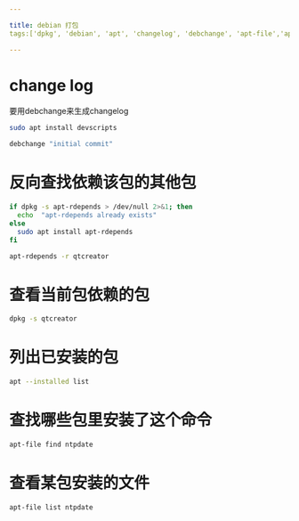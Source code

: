 ```yaml
---

title: debian 打包
tags:['dpkg', 'debian', 'apt', 'changelog', 'debchange', 'apt-file','apt-rdepends']

---
```


# change log

要用debchange来生成changelog

``` bash
sudo apt install devscripts
```

``` bash
debchange "initial commit"
```

# 反向查找依赖该包的其他包

``` bash
if dpkg -s apt-rdepends > /dev/null 2>&1; then
  echo  "apt-rdepends already exists"
else
  sudo apt install apt-rdepends
fi

apt-rdepends -r qtcreator
```

# 查看当前包依赖的包

``` bash
dpkg -s qtcreator
```

# 列出已安装的包

``` bash
apt --installed list
```

# 查找哪些包里安装了这个命令

``` bash
apt-file find ntpdate
```

# 查看某包安装的文件

``` bash
apt-file list ntpdate
```